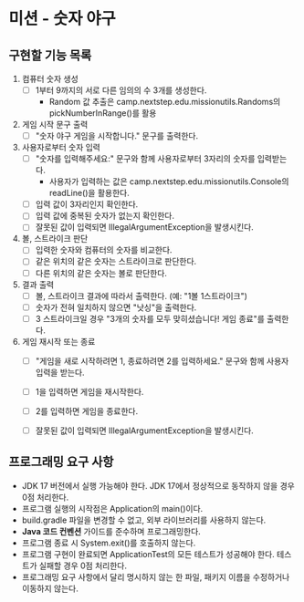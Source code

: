 # 미션 - 숫자 야구

## 구현할 기능 목록
1. 컴퓨터 숫자 생성
   - [ ] 1부터 9까지의 서로 다른 임의의 수 3개를 생성한다.
     - Random 값 추출은 camp.nextstep.edu.missionutils.Randoms의 pickNumberInRange()를 활용

2. 게임 시작 문구 출력
   - [ ] "숫자 야구 게임을 시작합니다." 문구를 출력한다.
   
3. 사용자로부터 숫자 입력
   - [ ] "숫자를 입력해주세요:" 문구와 함께 사용자로부터 3자리의 숫자를 입력받는다.
     - 사용자가 입력하는 값은 camp.nextstep.edu.missionutils.Console의 readLine()을 활용한다.
   - [ ] 입력 값이 3자리인지 확인한다.
   - [ ] 입력 값에 중복된 숫자가 없는지 확인한다.
   - [ ] 잘못된 값이 입력되면 IllegalArgumentException을 발생시킨다.

4. 볼, 스트라이크 판단
   - [ ] 입력한 숫자와 컴퓨터의 숫자를 비교한다.
   - [ ] 같은 위치의 같은 숫자는 스트라이크로 판단한다.
   - [ ] 다른 위치의 같은 숫자는 볼로 판단한다.

5. 결과 출력
   - [ ] 볼, 스트라이크 결과에 따라서 출력한다. (예: "1볼 1스트라이크")
   - [ ] 숫자가 전혀 일치하지 않으면 "낫싱"을 출력한다.
   - [ ] 3 스트라이크일 경우 "3개의 숫자를 모두 맞히셨습니다! 게임 종료"를 출력한다.

6. 게임 재시작 또는 종료
   - [ ] "게임을 새로 시작하려면 1, 종료하려면 2를 입력하세요." 문구와 함께 사용자 입력을 받는다.
   - [ ] 1을 입력하면 게임을 재시작한다.
   - [ ] 2를 입력하면 게임을 종료한다.
   - [ ] 잘못된 값이 입력되면 IllegalArgumentException을 발생시킨다.

 
## 프로그래밍 요구 사항
- JDK 17 버전에서 실행 가능해야 한다. JDK 17에서 정상적으로 동작하지 않을 경우 0점 처리한다.
- 프로그램 실행의 시작점은 Application의 main()이다.
- build.gradle 파일을 변경할 수 없고, 외부 라이브러리를 사용하지 않는다.
- **Java 코드 컨벤션** 가이드를 준수하며 프로그래밍한다.
- 프로그램 종료 시 System.exit()를 호출하지 않는다.
- 프로그램 구현이 완료되면 ApplicationTest의 모든 테스트가 성공해야 한다. 테스트가 실패할 경우 0점 처리한다.
- 프로그래밍 요구 사항에서 달리 명시하지 않는 한 파일, 패키지 이름을 수정하거나 이동하지 않는다.